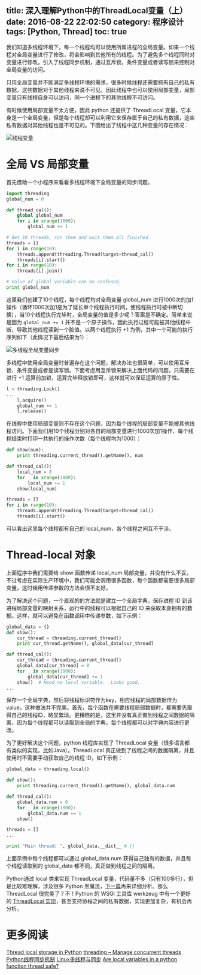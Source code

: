 title: 深入理解Python中的ThreadLocal变量（上）
date: 2016-08-22 22:02:50
category: 程序设计
tags: [Python, Thread]
toc: true
---

我们知道多线程环境下，每一个线程均可以使用所属进程的全局变量。如果一个线程对全局变量进行了修改，将会影响到其他所有的线程。为了避免多个线程同时对变量进行修改，引入了线程同步机制，通过互斥锁，条件变量或者读写锁来控制对全局变量的访问。

只用全局变量并不能满足多线程环境的需求，很多时候线程还需要拥有自己的私有数据，这些数据对于其他线程来说不可见。因此线程中也可以使用局部变量，局部变量只有线程自身可以访问，同一个进程下的其他线程不可访问。

有时候使用局部变量不太方便，因此 python 还提供了 ThreadLocal 变量，它本身是一个全局变量，但是每个线程却可以利用它来保存属于自己的私有数据，这些私有数据对其他线程也是不可见的。下图给出了线程中这几种变量的存在情况：

![线程变量][1]

<!--more-->

# 全局 VS 局部变量

首先借助一个小程序来看看多线程环境下全局变量的同步问题。

```python
import threading
global_num = 0

def thread_cal():
    global global_num
    for i in xrange(1000):
        global_num += 1

# Get 10 threads, run them and wait them all finished.
threads = []
for i in range(10):
    threads.append(threading.Thread(target=thread_cal))
    threads[i].start()
for i in range(10):
    threads[i].join()

# Value of global variable can be confused.
print global_num
```

这里我们创建了10个线程，每个线程均对全局变量 global_num 进行1000次的加1操作（循环1000次加1是为了延长单个线程执行时间，使线程执行时被中断切换），当10个线程执行完毕时，全局变量的值是多少呢？答案是不确定。简单来说是因为 `global_num += 1` 并不是一个原子操作，因此执行过程可能被其他线程中断，导致其他线程读到一个脏值。以两个线程执行 +1 为例，其中一个可能的执行序列如下（此情况下最后结果为1）：

![多线程全局变量同步][2]

多线程中使用全局变量时普遍存在这个问题，解决办法也很简单，可以使用互斥锁、条件变量或者是读写锁。下面考虑用互斥锁来解决上面代码的问题，只需要在进行 +1 运算前加锁，运算完毕释放锁即可，这样就可以保证运算的原子性。

```python
l = threading.Lock()
...
    l.acquire()
    global_num += 1
    l.release()
```

在线程中使用局部变量则不存在这个问题，因为每个线程的局部变量不能被其他线程访问。下面我们用10个线程分别对各自的局部变量进行1000次加1操作，每个线程结束时打印一共执行的操作次数（每个线程均为1000）：

```python
def show(num):
    print threading.current_thread().getName(), num

def thread_cal():
    local_num = 0
    for _ in xrange(1000):
        local_num += 1
    show(local_num)

threads = []
for i in range(10):
    threads.append(threading.Thread(target=thread_cal))
    threads[i].start()
```

可以看出这里每个线程都有自己的 local_num，各个线程之间互不干涉。

# Thread-local 对象

上面程序中我们需要给 show 函数传递 local_num 局部变量，并没有什么不妥。不过考虑在实际生产环境中，我们可能会调用很多函数，每个函数都需要很多局部变量，这时候用传递参数的方法会很不友好。

为了解决这个问题，一个直观的的方法就是建立一个全局字典，保存进程 ID 到该进程局部变量的映射关系，运行中的线程可以根据自己的 ID 来获取本身拥有的数据。这样，就可以避免在函数调用中传递参数，如下示例：

```python
global_data = {}
def show():
    cur_thread = threading.current_thread()
    print cur_thread.getName(), global_data[cur_thread]

def thread_cal():
    cur_thread = threading.current_thread()
    global_data[cur_thread] = 0
    for _ in xrange(1000):
        global_data[cur_thread] += 1
    show()  # Need no local variable.  Looks good.
...
```

保存一个全局字典，然后将线程标识符作为key，相应线程的局部数据作为 value，这种做法并不完美。首先，每个函数在需要线程局部数据时，都需要先取得自己的线程ID，略显繁琐。更糟糕的是，这里并没有真正做到线程之间数据的隔离，因为每个线程都可以读取到全局的字典，每个线程都可以对字典内容进行更改。

为了更好解决这个问题，python 线程库实现了 ThreadLocal 变量（很多语言都有类似的实现，比如Java）。ThreadLocal 真正做到了线程之间的数据隔离，并且使用时不需要手动获取自己的线程 ID，如下示例：

```python
global_data = threading.local()

def show():
    print threading.current_thread().getName(), global_data.num

def thread_cal():
    global_data.num = 0
    for _ in xrange(1000):
        global_data.num += 1
    show()

threads = []
...

print "Main thread: ", global_data.__dict__ # {}
```

上面示例中每个线程都可以通过 global_data.num 获得自己独有的数据，并且每个线程读取到的 global_data 都不同，真正做到线程之间的隔离。

Python通过 local 类来实现 ThreadLocal 变量，代码量不多（只有100多行），但是比较难理解，涉及很多 Python 黑魔法，[下一篇](http://selfboot.cn/2016/08/26/threadlocal_implement/)再来详细分析。那么 ThreadLocal 很完美了？不！Python 的 WSGI 工具库 werkzeug 中有一个更好的 [ThreadLocal 实现](https://github.com/pallets/werkzeug/blob/8a84b62b3dd89fe7d720d7948954e20ada690c40/werkzeug/local.py)，甚至支持协程之间的私有数据，实现更加复杂，有机会再分析。

# 更多阅读

[Thread local storage in Python](http://stackoverflow.com/questions/1408171/thread-local-storage-in-python)
[threading – Manage concurrent threads](https://pymotw.com/2/threading/)
[Python线程同步机制](https://harveyqing.gitbooks.io/python-read-and-write/content/python_advance/python_thread_sync.html)
[Linux多线程与同步](http://www.cnblogs.com/vamei/archive/2012/10/09/2715393.html)
[Are local variables in a python function thread safe?](https://www.quora.com/Are-local-variables-in-a-python-function-thread-safe)


[1]: https://slefboot-1251736664.cos.ap-beijing.myqcloud.com/20160822_threadlocal_overview_1.png
[2]: https://slefboot-1251736664.cos.ap-beijing.myqcloud.com/20160822_threadlocal_overview_2.png


